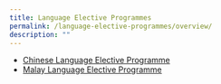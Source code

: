 ```yaml
---
title: Language Elective Programmes
permalink: /language-elective-programmes/overview/
description: ""
---
```

<ul>
	<li><a href="/language-elective-programmes/chinese/">Chinese Language Elective Programme</a>
		<li><a href="/language-elective-programmes/malay/">Malay Language Elective Programme</a>
